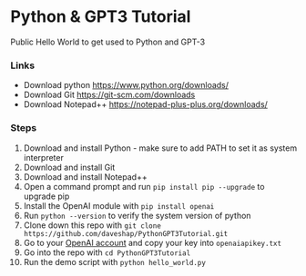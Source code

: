 # Python & GPT3 Tutorial

Public Hello World to get used to Python and GPT-3

### Links
- Download python https://www.python.org/downloads/
- Download Git https://git-scm.com/downloads
- Download Notepad++ https://notepad-plus-plus.org/downloads/

### Steps

1. Download and install Python - make sure to add PATH to set it as system interpreter
2. Download and install Git
3. Download and install Notepad++
4. Open a command prompt and run `pip install pip --upgrade` to upgrade pip
5. Install the OpenAI module with `pip install openai`
6. Run `python --version` to verify the system version of python
7. Clone down this repo with `git clone https://github.com/daveshap/PythonGPT3Tutorial.git`
8. Go to your [OpenAI account](https://beta.openai.com/account/api-keys) and copy your key into `openaiapikey.txt`
9. Go into the repo with `cd PythonGPT3Tutorial`
10. Run the demo script with `python hello_world.py`